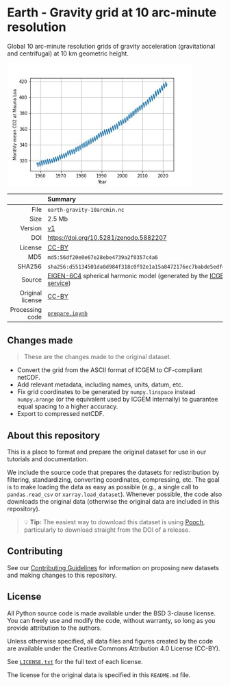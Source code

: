 # Earth - Gravity grid at 10 arc-minute resolution

Global 10 arc-minute resolution grids of gravity acceleration (gravitational
and centrifugal) at 10 km geometric height.

![Global map of gravity acceleration.](preview.jpg)

| | Summary |
|--:|:--|
| File | `earth-gravity-10arcmin.nc` |
| Size | 2.5 Mb |
| Version | [v1](https://github.com/fatiando-data/earth-gravity-10arcmin/releases/latest) |
| DOI | https://doi.org/10.5281/zenodo.5882207 |
| License | [CC-BY](https://creativecommons.org/licenses/by/4.0/) |
| MD5 | `md5:56df20e0e67e28ebe4739a2f0357c4a6` |
| SHA256 | `sha256:d55134501da0d984f318c0f92e1a15a8472176ec7babde5edfdb58855190273e` |
| Source | [EIGEN-6C4](https://doi.org/10.5880/icgem.2015.1) spherical harmonic model (generated by the [ICGEM calculation service](http://icgem.gfz-potsdam.de/home)) |
| Original license | [CC-BY](https://doi.org/10.5880/icgem.2015.1) |
| Processing code | [`prepare.ipynb`](https://nbviewer.org/github/fatiando-data/earth-gravity-10arcmin/blob/main/prepare.ipynb) |

## Changes made

> These are the changes made to the original dataset.

* Convert the grid from the ASCII format of ICGEM to CF-compliant netCDF.
* Add relevant metadata, including names, units, datum, etc.
* Fix grid coordinates to be generated by `numpy.linspace` instead
  `numpy.arange` (or the equivalent used by ICGEM internally) to guarantee
  equal spacing to a higher accuracy.
* Export to compressed netCDF.

## About this repository

This is a place to format and prepare the original dataset for use in our
tutorials and documentation.

We include the source code that prepares the datasets for redistribution by
filtering, standardizing, converting coordinates, compressing, etc.
The goal is to make loading the data as easy as possible (e.g., a single call
to `pandas.read_csv` or `xarray.load_dataset`).
Whenever possible, the code also downloads the original data (otherwise the
original data are included in this repository).

> 💡 **Tip:** The easiest way to download this dataset is using
> [Pooch](https://www.fatiando.org/pooch), particularly to download straight
> from the DOI of a release.

## Contributing

See our [Contributing Guidelines][contrib] for information on proposing new
datasets and making changes to this repository.

## License

All Python source code is made available under the BSD 3-clause license. You
can freely use and modify the code, without warranty, so long as you provide
attribution to the authors.

Unless otherwise specified, all data files and figures created by the code are
available under the Creative Commons Attribution 4.0 License (CC-BY).

See [`LICENSE.txt`](LICENSE.txt) for the full text of each license.

The license for the original data is specified in this `README.md` file.


[contrib]: https://github.com/fatiando-data/.github/blob/main/CONTRIBUTING.md

